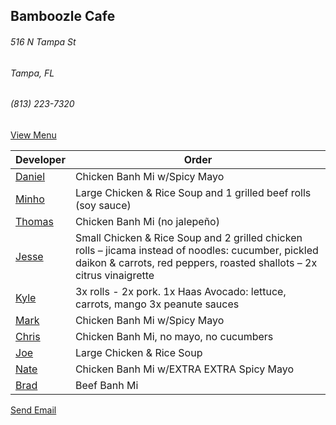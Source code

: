 ## Bamboozle Cafe
###### 516 N Tampa St
###### Tampa, FL
###### (813) 223-7320

[View Menu](http://bamboozlecafe.com/bamboozle-cafe-lunch-menu/)

Developer     | Order
--------------|---------------------
[Daniel](https://github.com/dtartaglia)           	| Chicken Banh Mi w/Spicy Mayo
[Minho](https://github.com/minhochoi)               | Large Chicken & Rice Soup and 1 grilled beef rolls (soy sauce)
[Thomas](https://github.com/ThomasKomarnicki)       | Chicken Banh Mi (no jalepeño)
[Jesse](https://github.com/jessecurry)              | Small Chicken & Rice Soup and 2 grilled chicken rolls – jicama instead of noodles: cucumber, pickled daikon & carrots, red peppers, roasted shallots – 2x citrus vinaigrette
[Kyle](https://github.com/kjswartz)                 | 3x rolls - 2x pork. 1x Haas Avocado: lettuce, carrots, mango 3x peanute sauces
[Mark](http://github.com/mark-smithtb)              | Chicken Banh Mi w/Spicy Mayo
[Chris](https://github.com/stomp1128)               | Chicken Banh Mi, no mayo, no cucumbers
[Joe](https://github.com/Montchat)                  | Large Chicken & Rice Soup
[Nate](https://github.com/thunemn)                  | Chicken Banh Mi w/EXTRA EXTRA Spicy Mayo
[Brad](https://github.com/bself)                    | Beef Banh Mi                       


<a href="mailto:info@bamboozlecafe.com?cc=bamboozlecafe@gmail.com&subject=11:30am%20Haneke%20Design%20Developer Lunch&body=https%3A%2F%2Fgithub.com%2Fhanekedesign%2Fdeveloper-lunch%2Fblob%2Fmaster%2Fbamboozle.md">Send Email</a>
